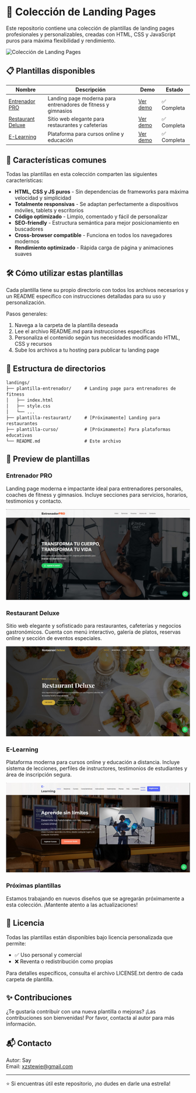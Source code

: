 # 🚀 Colección de Landing Pages

Este repositorio contiene una colección de plantillas de landing pages profesionales y personalizables, creadas con HTML, CSS y JavaScript puros para máxima flexibilidad y rendimiento.

![Colección de Landing Pages](./preview-landings.jpg)

## 📋 Plantillas disponibles

| Nombre                                        | Descripción | Demo | Estado |
|-----------------------------------------------|-------------|------|--------|
| [Entrenador PRO](./plantilla-entrenador/)     | Landing page moderna para entrenadores de fitness y gimnasios | [Ver demo](#) | ✅ Completa |
| [Restaurant Deluxe](./plantilla-restaurante/) | Sitio web elegante para restaurantes y cafeterías | [Ver demo](#) | ✅ Completa |
| [E-Learning](./plantilla-curso/)              | Plataforma para cursos online y educación | [Ver demo](#) | ✅ Completa |

## 🌟 Características comunes

Todas las plantillas en esta colección comparten las siguientes características:

- **HTML, CSS y JS puros** - Sin dependencias de frameworks para máxima velocidad y simplicidad
- **Totalmente responsivas** - Se adaptan perfectamente a dispositivos móviles, tablets y escritorios
- **Código optimizado** - Limpio, comentado y fácil de personalizar
- **SEO-friendly** - Estructura semántica para mejor posicionamiento en buscadores
- **Cross-browser compatible** - Funciona en todos los navegadores modernos
- **Rendimiento optimizado** - Rápida carga de página y animaciones suaves

## 🛠️ Cómo utilizar estas plantillas

Cada plantilla tiene su propio directorio con todos los archivos necesarios y un README específico con instrucciones detalladas para su uso y personalización.

Pasos generales:

1. Navega a la carpeta de la plantilla deseada
2. Lee el archivo README.md para instrucciones específicas
3. Personaliza el contenido según tus necesidades modificando HTML, CSS y recursos
4. Sube los archivos a tu hosting para publicar tu landing page

## 📁 Estructura de directorios

```
landings/
├── plantilla-entrenador/     # Landing page para entrenadores de fitness
│   ├── index.html
│   ├── style.css
│   └── ...
├── plantilla-restaurant/     # [Próximamente] Landing para restaurantes
├── plantilla-curso/          # [Próximamente] Para plataformas educativas
└── README.md                 # Este archivo
```

## 🎨 Preview de plantillas

### Entrenador PRO
Landing page moderna e impactante ideal para entrenadores personales, coaches de fitness y gimnasios. Incluye secciones para servicios, horarios, testimonios y contacto.

![Preview Entrenador PRO](./plantilla-entrenador/assets/img/preview.jpg)

### Restaurant Deluxe
Sitio web elegante y sofisticado para restaurantes, cafeterías y negocios gastronómicos. Cuenta con menú interactivo, galería de platos, reservas online y sección de eventos especiales.

![Preview Restaurant Deluxe](./plantilla-restaurante/assets/img/preview.jpg)

### E-Learning
Plataforma moderna para cursos online y educación a distancia. Incluye sistema de lecciones, perfiles de instructores, testimonios de estudiantes y área de inscripción segura.

![Preview E-Learning](./plantilla-curso/assets/img/preview.jpg)

### Próximas plantillas
Estamos trabajando en nuevos diseños que se agregarán próximamente a esta colección. ¡Mantente atento a las actualizaciones!

## 📄 Licencia

Todas las plantillas están disponibles bajo licencia personalizada que permite:
- ✅ Uso personal y comercial
- ❌ Reventa o redistribución como propias

Para detalles específicos, consulta el archivo LICENSE.txt dentro de cada carpeta de plantilla.

## ✨ Contribuciones

¿Te gustaría contribuir con una nueva plantilla o mejoras? ¡Las contribuciones son bienvenidas! Por favor, contacta al autor para más información.

## 📬 Contacto

Autor: Say  
Email: xzstewie@gmail.com

---

⭐ Si encuentras útil este repositorio, ¡no dudes en darle una estrella!